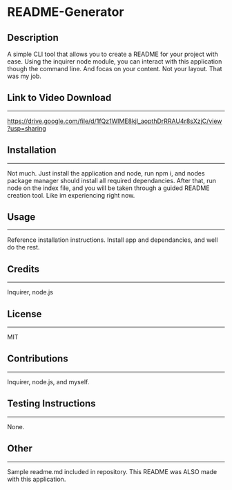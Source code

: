 # __README-Generator__


## __Description__
A simple CLI tool that allows you to create a README for your project with ease. Using the inquirer node module, you can interact with this application though the command line. And focas on your content. Not your layout. That was my job.

## __Link to Video Download__
***
https://drive.google.com/file/d/1fQz1WlME8kjl_aopthDrRRAU4r8sXzjC/view?usp=sharing

## __Installation__
***
Not much. Just install the application and node, run npm i, and nodes package manager should install all required dependancies. After that, run node on the index file, and you will be taken through a guided README creation tool. Like im experiencing right now.

## __Usage__
***
Reference installation instructions. Install app and dependancies, and well do the rest.

## __Credits__
***
Inquirer, node.js

## __License__
***
MIT

## __Contributions__
***
Inquirer, node.js, and myself.

## __Testing Instructions__
***
None.

## __Other__
***
Sample readme.md included in repository. This README was ALSO made with this application.
